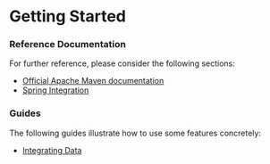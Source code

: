 # Getting Started

### Reference Documentation
For further reference, please consider the following sections:

* [Official Apache Maven documentation](https://maven.apache.org/guides/index.html)
* [Spring Integration](https://docs.spring.io/spring-boot/docs/{bootVersion}/reference/htmlsingle/#boot-features-integration)

### Guides
The following guides illustrate how to use some features concretely:

* [Integrating Data](https://spring.io/guides/gs/integration/)

